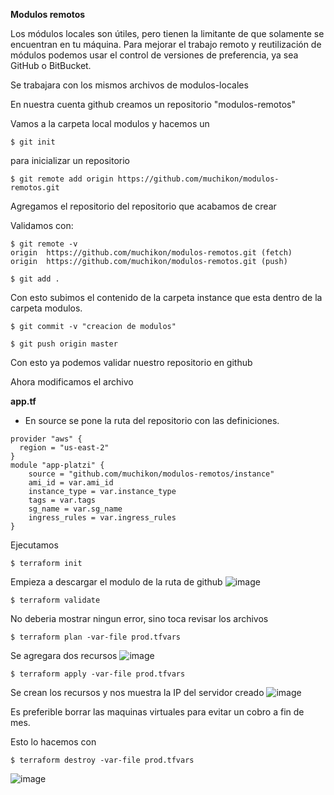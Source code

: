 **Modulos remotos**

Los módulos locales son útiles, pero tienen la limitante de que solamente se encuentran en tu máquina. Para mejorar el trabajo remoto y reutilización de módulos podemos usar el control de versiones de preferencia, ya sea GitHub o BitBucket.

Se trabajara con los mismos archivos de modulos-locales

En nuestra cuenta github creamos un repositorio "modulos-remotos"

Vamos a la carpeta local modulos y hacemos un

```
$ git init

```
para inicializar un repositorio

```
$ git remote add origin https://github.com/muchikon/modulos-remotos.git
```
Agregamos el repositorio del repositorio que acabamos de crear

Validamos con:

```
$ git remote -v
origin  https://github.com/muchikon/modulos-remotos.git (fetch)
origin  https://github.com/muchikon/modulos-remotos.git (push)
```

```
$ git add .
```

Con esto subimos el contenido de la carpeta instance que esta dentro de la carpeta modulos.

```
$ git commit -v "creacion de modulos"
```

```
$ git push origin master
```

Con esto ya podemos validar nuestro repositorio en github

Ahora modificamos el archivo

**app.tf**

* En source se pone la ruta del repositorio con las definiciones.

```
provider "aws" {
  region = "us-east-2"
}
module "app-platzi" {
	source = "github.com/muchikon/modulos-remotos/instance"
	ami_id = var.ami_id
	instance_type = var.instance_type
	tags = var.tags
	sg_name = var.sg_name
	ingress_rules = var.ingress_rules
}
```

Ejecutamos

```
$ terraform init
```

Empieza a descargar el modulo de la ruta de github
![image](https://user-images.githubusercontent.com/2185148/90966226-a227d180-e495-11ea-8a92-527141008899.png)

```
$ terraform validate
```
No deberia mostrar ningun error, sino toca revisar los archivos

```
$ terraform plan -var-file prod.tfvars
```
Se agregara dos recursos
![image](https://user-images.githubusercontent.com/2185148/90966243-e31fe600-e495-11ea-86e0-18dc95c03ff0.png)

```
$ terraform apply -var-file prod.tfvars
```

Se crean los recursos y nos muestra la IP del servidor creado
![image](https://user-images.githubusercontent.com/2185148/90966266-2da16280-e496-11ea-9e46-23f14fb16f02.png)

Es preferible borrar las maquinas virtuales para evitar un cobro a fin de mes.

Esto lo hacemos con 

```
$ terraform destroy -var-file prod.tfvars
```

![image](https://user-images.githubusercontent.com/2185148/90966306-aef8f500-e496-11ea-8ba4-e637645d1a3b.png)